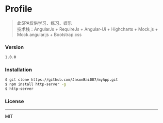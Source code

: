 # Profile
> 此SPA仅供学习、练习、娱乐  
> 技术栈：AngularJs + RequireJs + Angular-Ui + Highcharts + Mock.js + Mock.angular.js + Bootstrap.css

### Version
```sh
1.0.0
```

### Installation

```sh
$ git clone https://github.com/JasonBai007/myApp.git
$ npm install http-server -g
$ http-server
```

### License
----

MIT
